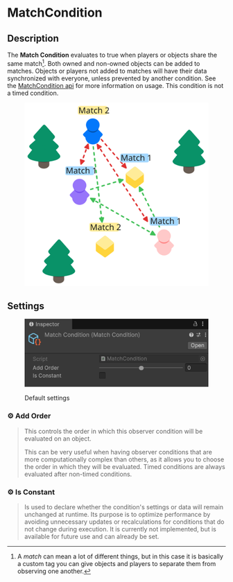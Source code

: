 # MatchCondition

## Description <a href="#server-and-host" id="server-and-host"></a>

The **Match Condition** evaluates to true when players or objects share the same match[^1]. Both owned and non-owned objects can be added to matches. Objects or players not added to matches will have their data synchronized with everyone, unless prevented by another condition. See the [MatchCondition api](https://fish-networking.com/FishNet/api/api/FishNet.Component.Observing.MatchCondition.html) for more information on usage. This condition is not a timed condition.

<div align="left"><figure><img src="../../../.gitbook/assets/match-observer-condition.svg" alt="" width="466"><figcaption></figcaption></figure></div>

## Settings <a href="#server-and-host" id="server-and-host"></a>

<div align="left" data-full-width="false"><figure><img src="../../../.gitbook/assets/match-observer-condition.png" alt=""><figcaption><p>Default settings</p></figcaption></figure></div>

### :gear: **Add Order**

> This controls the order in which this observer condition will be evaluated on an object.
>
> This can be very useful when having observer conditions that are more computationally complex than others, as it allows you to choose the order in which they will be evaluated. Timed conditions are always evaluated after non-timed conditions.

### :gear: **Is Constant**

> Is used to declare whether the condition's settings or data will remain unchanged at runtime. Its purpose is to optimize performance by avoiding unnecessary updates or recalculations for conditions that do not change during execution. It is currently not implemented, but is available for future use and can already be set.

[^1]: A _match_ can mean a lot of different things, but in this case it is basically a custom tag you can give objects and players to separate them from observing one another.
